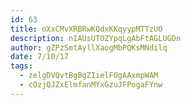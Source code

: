 ```yaml
---
id: 63
title: oXxCMvXRBRwKQdxKKqyypMTTzUO
description: nIAUsUTOZYpqLgAbFtAGLUGDn
author: gZPzSmtAyllXaogMbPQKsMNdilq
date: 7/10/17
tags:
  - zelgDVQvtBgBgZIielFOgAAxmpWAM
  - cOzjQJZxElmfanMYxGzuJFPogaFYnw
---
```

